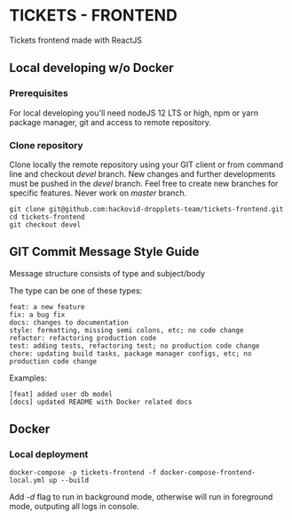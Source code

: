 # TICKETS - FRONTEND

Tickets frontend made with ReactJS

## Local developing w/o Docker

### Prerequisites

For local developing you'll need nodeJS 12 LTS or high, npm or yarn package manager, git and access to remote repository.

### Clone repository

Clone locally the remote repository using your GIT client or from command line and checkout *devel* branch. New changes and further developments must be pushed in the *devel* branch. Feel free to create new branches for specific features. Never work on *master* branch.

```
git clone git@github.com:hackovid-dropplets-team/tickets-frontend.git
cd tickets-frontend
git checkout devel
```

## GIT Commit Message Style Guide

Message structure consists of type and subject/body

The type can be one of these types:

```
feat: a new feature
fix: a bug fix
docs: changes to documentation
style: formatting, missing semi colons, etc; no code change
refactor: refactoring production code
test: adding tests, refactoring test; no production code change
chore: updating build tasks, package manager configs, etc; no production code change
```

Examples:

```
[feat] added user db model
[docs] updated README with Docker related docs
```

## Docker

### Local deployment

```
docker-compose -p tickets-frontend -f docker-compose-frontend-local.yml up --build
```

Add *-d* flag to run in background mode, otherwise will run in foreground mode, outputing all logs in console.
